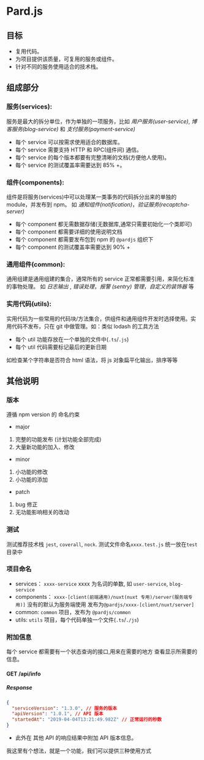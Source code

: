 # Pard.js

## 目标

- 复用代码。
- 为项目提供该质量，可复用的服务或组件。
- 针对不同的服务使用适合的技术栈。

## 组成部分

### 服务(services):

服务是最大的拆分单位，作为单独的一项服务，比如 _用户服务(user-service)_, _博客服务(blog-service)_ 和 _支付服务(payment-service)_

- 每个 service 可以按需求使用适合的数据库。
- 每个 service 需要支持 HTTP 和 RPC(组件间) 通信。
- 每个 service 的每个版本都要有完整清晰的文档(方便他人使用)。
- 每个 service 的测试覆盖率需要达到 85% +。

### 组件(components):

组件是将服务(services)中可以处理某一类事务的代码拆分出来的单独的 module，并发布到 npm。 如 _通知组件(notification)_，_验证服务(recaptcha-server)_

- 每个 component 都无需数据存储(无数据库,通常只需要初始化一个类即可)
- 每个 component 都需要详细的使用说明文档
- 每个 component 都需要发布包到 npm 的 `@pardjs` 组织下
- 每个 component 的测试覆盖率需要达到 90% +

### 通用组件(common):

通用组建是通用组建的集合，通常所有的 service 正常都需要引用，来简化标准的事物处理。 如 _日志输出_ , _错误处理_，_报警 (sentry) 管理_，_自定义的装饰器_ 等

### 实用代码(utils):

实用代码为一些常用的代码块/方法集合，供组件和通用组件开发时选择使用。实用代码不发布，只在 git 中做管理。如：类似 lodash 的工具方法

- 每个 util 功能存放在一个单独的文件中(`.ts`/`.js`)
- 每个 util 代码需要标记最后的更新日期

如检查某个字符串是否符合 html 语法，将 js 对象扁平化输出，排序等等

## 其他说明

### 版本

遵循 npm version 的 命名约束

- major

1. 完整的功能发布 (计划功能全部完成)
2. 大量新功能的加入、修改

- minor

1. 小功能的修改
2. 小功能的添加

- patch

1.  bug 修正
2.  无功能影响相关的改动

### 测试

测试推荐技术栈 `jest`, `coverall`, `nock`.
测试文件命名`xxxx.test.js` 统一放在`test`目录中

### 项目命名

- services： `xxxx-service` xxxx 为名词的单数, 如 `user-service`, `blog-service`
- components： `xxxx-[client(前端通用)/nuxt(nuxt 专用)/server(服务端专用)]` 没有的默认为服务端使用 发布为`@pardjs/xxxx-[client/nuxt/server]`
- common: `common` 项目，发布为 `@pardjs/common`
- utils: `utils` 项目，每个代码单独一个文件(`.ts`/`./js`)

### 附加信息

每个 service 都需要有一个状态查询的接口,用来在需要的地方 查看显示所需要的信息。

#### GET /api/info

##### Response

```json
{
  "serviceVersion": "1.3.0", // 服务的版本
  "apiVersion": "1.0.1", // API 版本
  "startedAt": "2019-04-04T13:21:49.982Z" // 正常运行的秒数
}
```

- 此外在 其他 API 的响应结果中附加 API 版本信息。

我这里有个想法，就是一个功能，我们可以提供三种使用方式
